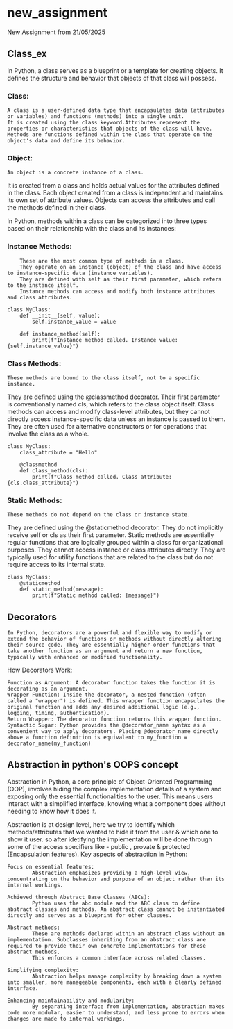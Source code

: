 # new_assignment
New Assignment from 21/05/2025

## Class_ex 

In Python, a class serves as a blueprint or a template for creating objects. It defines the structure and behavior that objects of that class will possess.

### Class:

    A class is a user-defined data type that encapsulates data (attributes or variables) and functions (methods) into a single unit.
    It is created using the class keyword.Attributes represent the properties or characteristics that objects of the class will have.
    Methods are functions defined within the class that operate on the object's data and define its behavior.


### Object:

    An object is a concrete instance of a class.


It is created from a class and holds actual values for the attributes defined in the class.
Each object created from a class is independent and maintains its own set of attribute values. 
Objects can access the attributes and call the methods defined in their class.


In Python, methods within a class can be categorized into three types based on their relationship with the class and its instances: 

### Instance Methods:

        These are the most common type of methods in a class.
        They operate on an instance (object) of the class and have access to instance-specific data (instance variables).
        They are defined with self as their first parameter, which refers to the instance itself.
        Instance methods can access and modify both instance attributes and class attributes. 

    class MyClass:
        def __init__(self, value):
            self.instance_value = value

        def instance_method(self):
            print(f"Instance method called. Instance value: {self.instance_value}")


### Class Methods:

    These methods are bound to the class itself, not to a specific instance.

They are defined using the @classmethod decorator.
Their first parameter is conventionally named cls, which refers to the class object itself.
Class methods can access and modify class-level attributes, but they cannot directly access instance-specific data unless an instance is passed to them.
They are often used for alternative constructors or for operations that involve the class as a whole.

    class MyClass:
        class_attribute = "Hello"

        @classmethod
        def class_method(cls):
            print(f"Class method called. Class attribute: {cls.class_attribute}")

### Static Methods:

    These methods do not depend on the class or instance state. 

They are defined using the @staticmethod decorator.
They do not implicitly receive self or cls as their first parameter.
Static methods are essentially regular functions that are logically grouped within a class for organizational purposes. They cannot access instance or class attributes directly.
They are typically used for utility functions that are related to the class but do not require access to its internal state.

    class MyClass:
        @staticmethod
        def static_method(message):
            print(f"Static method called: {message}") 



## Decorators 

    In Python, decorators are a powerful and flexible way to modify or extend the behavior of functions or methods without directly altering their source code. They are essentially higher-order functions that take another function as an argument and return a new function, typically with enhanced or modified functionality. 
How Decorators Work:

    Function as Argument: A decorator function takes the function it is decorating as an argument.
    Wrapper Function: Inside the decorator, a nested function (often called a "wrapper") is defined. This wrapper function encapsulates the original function and adds any desired additional logic (e.g., logging, timing, authentication).
    Return Wrapper: The decorator function returns this wrapper function.
    Syntactic Sugar: Python provides the @decorator_name syntax as a convenient way to apply decorators. Placing @decorator_name directly above a function definition is equivalent to my_function = decorator_name(my_function)

## Abstraction in python's OOPS concept

Abstraction in Python, a core principle of Object-Oriented Programming (OOP), 
involves hiding the complex implementation details of a system and exposing only the essential functionalities to the user. 
This means users interact with a simplified interface, knowing what a component does without needing to know how it does it.

Abstraction is at design level, here we try to identify which methods/attributes that we wanted to hide it
from the user & which one to show it user. so after idetifying the implementation will be done through some of 
the access specifiers like - public , provate & protected (Encapsulation features).
    Key aspects of abstraction in Python:

    Focus on essential features:
            Abstraction emphasizes providing a high-level view, concentrating on the behavior and purpose of an object rather than its internal workings.

    Achieved through Abstract Base Classes (ABCs):
            Python uses the abc module and the ABC class to define abstract classes and methods. An abstract class cannot be instantiated directly and serves as a blueprint for other classes.
    
    Abstract methods:
            These are methods declared within an abstract class without an implementation. Subclasses inheriting from an abstract class are required to provide their own concrete implementations for these abstract methods. 
            This enforces a common interface across related classes.
    
    Simplifying complexity:
            Abstraction helps manage complexity by breaking down a system into smaller, more manageable components, each with a clearly defined interface.

    Enhancing maintainability and modularity:
            By separating interface from implementation, abstraction makes code more modular, easier to understand, and less prone to errors when changes are made to internal workings.

